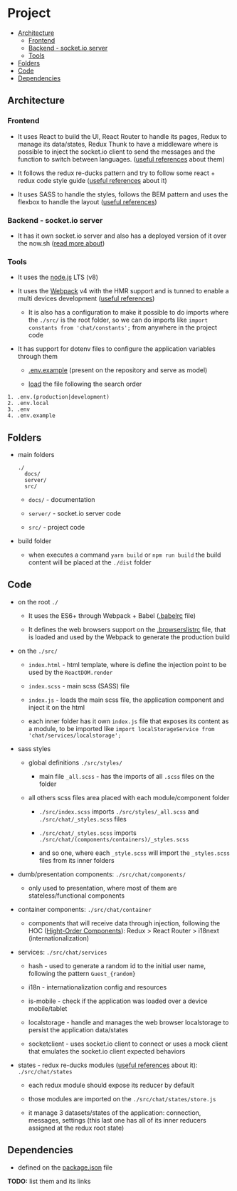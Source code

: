 # Project

- [Architecture](#architecture)
  - [Frontend](#frontend)
  - [Backend - socket.io server](#backend---socketio-server)
  - [Tools](#tools)
- [Folders](#folders)
- [Code](#code)
- [Dependencies](#dependencies)

## Architecture

### Frontend

* It uses React to build the UI, React Router to handle its pages, Redux to manage its data/states, Redux Thunk to have a middleware where is possible to inject the socket.io client to send the messages and the function to switch between languages. ([useful references](useful-references.md#react-and-redux-middleware-thunk---) about them)

* It follows the redux re-ducks pattern and try to follow some react + redux code style guide ([useful references](useful-references.md#code-style-guide) about it)

* It uses SASS to handle the styles, follows the BEM pattern and uses the flexbox to handle the layout ([useful references](useful-references.md#styles-css-and-sass))


### Backend - socket.io server

* It has it own socket.io server and also has a deployed version of it over the now.sh ([read more about](../../server/README.md))


### Tools

* It uses the [node.js](https://nodejs.org/) LTS (v8)

* It uses the [Webpack](https://webpack.js.org/) v4 with the HMR support and is tunned to enable a multi devices development ([useful references](useful-references.md#webpack))

  * It is also has a configuration to make it possible to do imports where the `./src/` is the root folder, so we can do imports like `import constants from 'chat/constants';` from anywhere in the project code

* It has support for dotenv files to configure the application variables through them

  * [.env.example](/.env.example) (present on the repository and serve as model)

  * [load](/webpack.config.js#L45-L85) the file following the search order

```
1. .env.(production|development)
2. .env.local
3. .env
4. .env.example
```

## Folders

* main folders

  ```
  ./
    docs/
    server/
    src/
  ```
  
  * `docs/` - documentation

  * `server/` - socket.io server code

  * `src/` - project code

* build folder

  * when executes a command `yarn build` or `npm run build` the build content will be placed at the `./dist` folder


## Code

* on the root `./`

  * It uses the ES6+ through Webpack + Babel ([.babelrc](/.babelrc) file)

  * It defines the web browsers support on the [.browserslistrc](/.browserslistrc) file, that is loaded and used by the Webpack to generate the production build

* on the `./src/`

  * `index.html` - html template, where is define the injection point to be used by the `ReactDOM.render`

  * `index.scss` - main scss (SASS) file

  * `index.js` - loads the main scss file, the application component and inject it on the html

  * each inner folder has it own `index.js` file that exposes its content as a module, to be imported like `import localStorageService from 'chat/services/localstorage';`

* sass styles

  * global definitions `./src/styles/`

    * main file `_all.scss` - has the imports of all `.scss` files on the folder

  * all others scss files area placed with each module/component folder

    * `./src/index.scss` imports `./src/styles/_all.scss` and `./src/chat/_styles.scss` files

    * `./src/chat/_styles.scss` imports `./src/chat/(components/containers)/_styles.scss`

    * and so one, where each `_style.scss` will import the `_styles.scss` files from its inner folders

* dumb/presentation components: `./src/chat/components/`

  * only used to presentation, where most of them are stateless/functional components

* container components: `./src/chat/container`

  * components that will receive data through injection, following the HOC ([Hight-Order Components](https://reactjs.org/docs/higher-order-components.html)): Redux > React Router > i18next (internationalization)

* services: `./src/chat/services`

  * hash - used to generate a random id to the initial user name, following the pattern `Guest_{random}`

  * i18n - internationalization config and resources

  * is-mobile - check if the application was loaded over a device mobile/tablet

  * localstorage - handle and manages the web browser localstorage to persist the application data/states

  * socketclient - uses socket.io client to connect or uses a mock client that emulates the socket.io client expected behaviors

* states - redux re-ducks modules ([useful references](useful-references.md#code-style-guide) about it): `./src/chat/states`

  * each redux module should expose its reducer by default

  * those modules are imported on the `./src/chat/states/store.js`

  * it manage 3 datasets/states of the application: connection, messages, settings (this last one has all of its inner reducers assigned at the redux root state)

## Dependencies

* defined on the [package.json](/package.json#L27-L74) file

**TODO:** list them and its links
